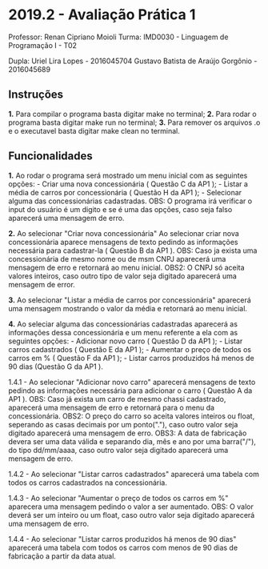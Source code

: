 # 2019.2 - Avaliação Prática 1
Professor:  Renan Cipriano Moioli
Turma:  IMD0030 - Linguagem de Programação I - T02

Dupla:  Uriel Lira Lopes - 2016045704
        Gustavo Batista de Araújo Gorgônio - 2016045689

## Instruções
**1.** Para compilar o programa basta digitar make no terminal;
**2.** Para rodar o programa basta digitar make run no terminal;
**3.** Para remover os arquivos .o e o executavel basta digitar make clean no terminal.

## Funcionalidades
**1.** Ao rodar o programa será mostrado um menu inicial com as seguintes opções:
    - Criar uma nova concessionária ( Questão C da AP1 );
    - Listar a média de carros por concessionária ( Questão H da AP1 );
    - Selecionar alguma das concessionárias cadastradas.
    OBS: O programa irá verificar o input do usuário é um digito e se é uma das opções, caso seja falso aparecerá uma mensagem de erro.

**2.** Ao selecionar "Criar nova concessionária"
    Ao selecionar criar nova concessionária aparece mensagens de texto pedindo as informações necessária para cadastrar-la ( Questão B da AP1 ).
    OBS: Caso ja exista uma concessionária de mesmo nome ou de msm CNPJ aparecerá uma mensagem de erro e retornará ao menu inicial.
    OBS2: O CNPJ só aceita valores inteiros, caso outro tipo de valor seja digitado aparecerá uma mensagem de error.

**3.** Ao selecionar "Listar a média de carros por concessionária" aparecerá uma mensagem mostrando o valor da média e retornará ao menu inicial.

**4.** Ao seleciar alguma das concessionárias cadastradas aparecerá as informações dessa concessionária e um menu referente a ela com as seguintes opções:
    - Adicionar novo carro ( Questão D da AP1 );
    - Listar carros cadastrados ( Questão E da AP1 );
    - Aumentar o preço de todos os carros em % ( Questão F da AP1 );
    - Listar carros produzidos há menos de 90 dias (Questão G da AP1 ).

1.4.1 - Ao selecionar "Adicionar novo carro" aparecerá mensagens de texto pedindo as informações necessária para adicionar o carro ( Questão A da AP1 ).
        OBS: Caso já exista um carro de mesmo chassi cadastrado, aparecerá uma mensagem de erro e retornará para o menu da concessionária.
        OBS2: O preço do carro so aceita valores inteiros ou float, seperando as casas decimais por um ponto("."), caso outro valor seja digitado aparecerá uma mensagem de erro.
        OBS3: A data de fabricação devera ser uma data válida e separando dia, mês e ano por uma barra("/"), do tipo dd/mm/aaaa, caso outro valor seja digitado aparecerá uma mensagem de erro.

1.4.2 - Ao selecionar "Listar carros cadastrados" aparecerá uma tabela com todos os carros cadastrados na concessionária.

1.4.3 - Ao selecionar "Aumentar o preço de todos os carros em %" aparecera uma mensagem pedindo o valor a ser aumentado.
        OBS: O valor deverá ser um inteiro ou um float, caso outro valor seja digitado aparecerá uma mensagem de erro.

1.4.4 - Ao selecionar "Listar carros produzidos há menos de 90 dias" aparecerá uma tabela com todos os carros com menos de 90 dias de fabricação a partir da data atual.
